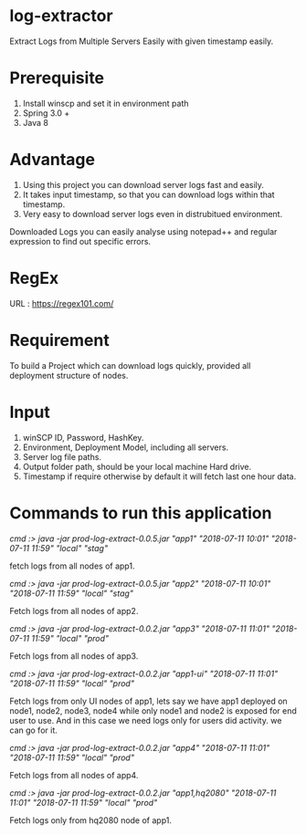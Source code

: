 # log-extractor
Extract Logs from Multiple Servers Easily with given timestamp easily.

Prerequisite 
==================

1. Install winscp and set it in environment path 
2. Spring 3.0 +
3. Java 8

Advantage
================
1. Using this project you can download server logs fast and easily.
2. It takes input timestamp, so that you can download logs within that timestamp.
3. Very easy to download server logs even in distrubitued environment.

Downloaded Logs you can easily analyse using notepad++ and regular expression to find out specific errors.

RegEx 
======
URL : https://regex101.com/

Requirement
================

To build a Project which can download logs quickly, provided all deployment structure of nodes.

Input
===========
1. winSCP ID, Password, HashKey.
2. Environment, Deployment Model, including all servers.
3. Server log file paths.
4. Output folder path, should be your local machine Hard drive.
5. Timestamp if require otherwise by default it will fetch last one hour data.

Commands to run this application 
===============================

*cmd :\> java -jar prod-log-extract-0.0.5.jar "app1" "2018-07-11 10:01" "2018-07-11 11:59" "local" "stag"*

fetch logs from all nodes of app1.

*cmd :\> java -jar prod-log-extract-0.0.5.jar "app2" "2018-07-11 10:01" "2018-07-11 11:59" "local" "stag"*

Fetch logs from all nodes of app2.

*cmd :\> java -jar prod-log-extract-0.0.2.jar "app3" "2018-07-11 11:01" "2018-07-11 11:59" "local" "prod"*

Fetch logs from all nodes of app3.

*cmd :\> java -jar prod-log-extract-0.0.2.jar "app1-ui" "2018-07-11 11:01" "2018-07-11 11:59" "local" "prod"*

Fetch logs from only UI nodes of app1, lets say we have app1 deployed on node1, node2, node3,  node4 while only node1 and node2 is exposed for end user to use. And in this case we need logs only for users did activity. we can go for it.

*cmd :\> java -jar prod-log-extract-0.0.2.jar "app4" "2018-07-11 11:01" "2018-07-11 11:59" "local" "prod"*

Fetch logs from all nodes of app4.

*cmd :\> java -jar prod-log-extract-0.0.2.jar "app1,hq2080" "2018-07-11 11:01" "2018-07-11 11:59" "local" "prod"*

Fetch logs only from hq2080 node of app1.
